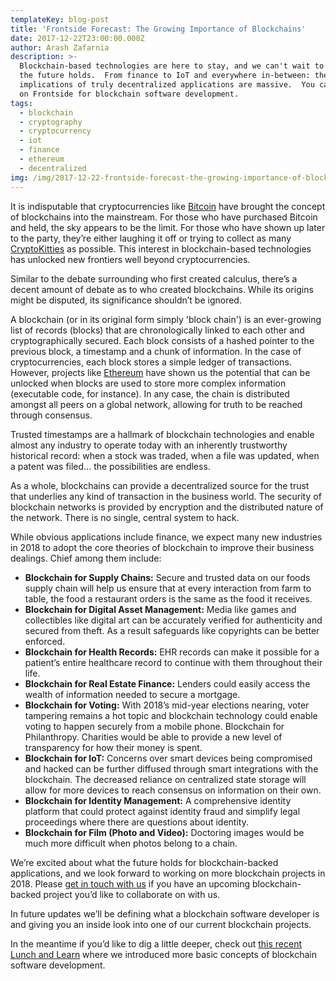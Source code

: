 ```yaml
---
templateKey: blog-post
title: 'Frontside Forecast: The Growing Importance of Blockchains'
date: 2017-12-22T23:00:00.000Z
author: Arash Zafarnia
description: >-
  Blockchain-based technologies are here to stay, and we can't wait to see what
  the future holds.  From finance to IoT and everywhere in-between: the
  implications of truly decentralized applications are massive.  You can count
  on Frontside for blockchain software development.
tags:
  - blockchain
  - cryptography
  - cryptocurrency
  - iot
  - finance
  - ethereum
  - decentralized
img: /img/2017-12-22-frontside-forecast-the-growing-importance-of-blockchains_blockchain.png
---
```


It is indisputable that cryptocurrencies like [Bitcoin](https://bitcoin.org) have brought the concept of blockchains into the mainstream. For those who have purchased Bitcoin and held, the sky appears to be the limit.  For those who have shown up later to the party, they’re either laughing it off or trying to collect as many [CryptoKitties](http://www.cryptokitties.com) as possible. This interest in blockchain-based technologies has unlocked new frontiers well beyond cryptocurrencies.

Similar to the debate surrounding who first created calculus, there’s a decent amount of debate as to who created blockchains. While its origins might be disputed, its significance shouldn’t be ignored.

A blockchain (or in its original form simply 'block chain') is an ever-growing list of records (blocks) that are chronologically linked to each other and cryptographically secured. Each block consists of a hashed pointer to the previous block, a timestamp and a chunk of information.  In the case of cryptocurrencies, each block stores a simple ledger of transactions.  However, projects like [Ethereum](https://www.ethereum.org/) have shown us the potential that can be unlocked when blocks are used to store more complex information (executable code, for instance). In any case, the chain is distributed amongst all peers on a global network, allowing for truth to be reached through consensus.

Trusted timestamps are a hallmark of blockchain technologies and enable almost any industry to operate today with an inherently trustworthy historical record: when a stock was traded, when a file was updated, when a patent was filed... the possibilities are endless.

As a whole, blockchains can provide a decentralized source for the trust that underlies any kind of transaction in the business world. The security of blockchain networks is provided by encryption and the distributed nature of the network. There is no single, central system to hack.

While obvious applications include finance, we expect many new industries in 2018 to adopt the core theories of blockchain to improve their business dealings. Chief among them include:

- **Blockchain for Supply Chains:** Secure and trusted data on our foods supply chain will help us ensure that at every interaction from farm to table, the food a restaurant orders is the same as the food it receives.
- **Blockchain for Digital Asset Management:** Media like games and collectibles like digital art can be accurately verified for authenticity and secured from theft. As a result safeguards like copyrights can be better enforced.
- **Blockchain for Health Records:** EHR records can make it possible for a patient’s entire healthcare record to continue with them throughout their life.
- **Blockchain for Real Estate Finance:** Lenders could easily access the wealth of information needed to secure a mortgage.
- **Blockchain for Voting:** With 2018’s mid-year elections nearing, voter tampering remains a hot topic and blockchain technology could enable voting to happen securely from a mobile phone.
Blockchain for Philanthropy. Charities would be able to provide a new level of transparency for how their money is spent.
- **Blockchain for IoT:** Concerns over smart devices being compromised and hacked can be further diffused through smart integrations with the blockchain. The decreased reliance on centralized state storage will allow for more devices to reach consensus on information on their own.
- **Blockchain for Identity Management:** A comprehensive identity platform that could protect against identity fraud and simplify legal proceedings where there are questions about identity.
- **Blockchain for Film (Photo and Video):** Doctoring images would be much more difficult when photos belong to a chain.

We’re excited about what the future holds for blockchain-backed applications, and we look forward to working on more blockchain projects in 2018. Please [get in touch with us](https://frontside.com/contact/) if you have an upcoming blockchain-backed project you’d like to collaborate on with us.

In future updates we’ll be defining what a blockchain software developer is and giving you an inside look into one of our current blockchain projects.

In the meantime if you’d like to dig a little deeper, check out [this recent Lunch and Learn](https://www.youtube.com/watch?v=kCOefQOitMs) where we introduced more basic concepts of blockchain software development.
